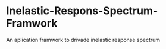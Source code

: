# Inelastic-Respons-Spectrum-Framwork
An aplication framwork to drivade inelastic response spectrum
